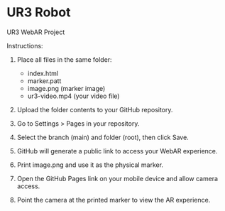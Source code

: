 # UR3 Robot
UR3 WebAR Project

Instructions:
1. Place all files in the same folder:
   - index.html
   - marker.patt
   - image.png (marker image)
   - ur3-video.mp4 (your video file)

2. Upload the folder contents to your GitHub repository.

3. Go to Settings > Pages in your repository.

4. Select the branch (main) and folder (root), then click Save.

5. GitHub will generate a public link to access your WebAR experience.

6. Print image.png and use it as the physical marker.

7. Open the GitHub Pages link on your mobile device and allow camera access.

8. Point the camera at the printed marker to view the AR experience.
